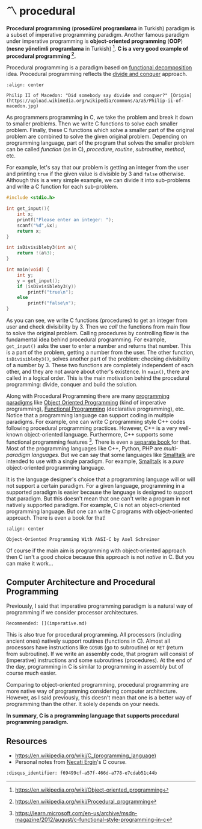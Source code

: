 # 〽 procedural

**Procedural programming** (**prosedürel programlama** in Turkish) paradigm is a
subset of imperative programming paradigm. Another famous paradigm under
imperative programming is **object-oriented programming** (**OOP**) (**nesne
yönelimli programlama** in Turkish) [^2f]. **C is a very good example of
procedural programming [^1f].**

Procedural programming is a paradigm based on [functional
decomposition](https://www.investopedia.com/terms/f/functional-decomposition.asp)
idea. Procedural programming reflects the [divide and
conquer](https://en.wikipedia.org/wiki/Divide_and_rule) approach.

```{figure} assets/Philip-ii-of-macedon.jpg
:align: center

Philip II of Macedon: "Did somebody say divide and conquer?" [Origin](https://upload.wikimedia.org/wikipedia/commons/a/a5/Philip-ii-of-macedon.jpg)
```

As programmers programming in C, we take the problem and break it down to
smaller problems. Then we write C functions to solve each smaller problem.
Finally, these C functions which solve a smaller part of the original problem
are combined to solve the given original problem. Depending on programming
language, part of the program that solves the smaller problem can be called
*function* (as in C), *procedure*, *routine*, *subroutine*, *method*, etc.

For example, let's say that our problem is getting an integer from the user and
printing `true` if the given value is divisible by 3 and `false` otherwise.
Although this is a very simple example, we can divide it into sub-problems and
write a C function for each sub-problem.

```c
#include <stdio.h>

int get_input(){
    int x;
    printf("Please enter an integer: ");
    scanf("%d",&x);
    return x;
}

int isDivisibleby3(int a){
    return !(a%3);
}

int main(void) {
    int y;
    y = get_input();
    if (isDivisibleby3(y))
        printf("true\n");
    else
        printf("false\n");
}
```

As you can see, we write C functions (procedures) to get an integer from user
and check divisibility by 3. Then we *call* the functions from main flow to
solve the original problem. Calling procedures by controlling flow is the
fundamental idea behind procedural programming. For example, `get_input()` asks
the user to enter a number and returns that number. This is a part of the
problem, getting a number from the user. The other function, `isDivisibleby3()`,
solves another part of the problem: checking divisibility of a number by 3.
These two functions are completely independent of each other, and they are not
aware about other's existence. In `main()`, there are called in a logical order.
This is the main motivation behind the procedural programming: divide, conquer
and build the solution.

Along with Procedural Programming there are many [programming
paradigms](https://en.wikipedia.org/wiki/Programming_paradigm) like [Object
Oriented
Programming](https://en.wikipedia.org/wiki/Object-oriented_programming) (kind
of imperative programming), [Functional
Programming](https://en.wikipedia.org/wiki/Functional_programming) (declarative
programming), etc. Notice that a programming language can support coding in
multiple paradigms. For example, one can write C programming style C++ codes
following procedural programming practices. However, C++ is a very well-known
object-oriented language. Furthermore, C++ supports some functional programming
features [^3f]. There is even a [separate book
](https://www.amazon.com/Functional-Programming-programs-functional-techniques/dp/1617293814)for
that. Most of the programming languages like C++, Python, PHP are
*multi-paradigm languages.* But we can say that some languages like
[Smalltalk](https://en.wikipedia.org/wiki/Smalltalk) are intended to use with a
single paradigm. For example,
[Smalltalk](https://en.wikipedia.org/wiki/Smalltalk) is a *pure* object-oriented
programming language.

It is the language designer's choice that a programming language will or will
not support a certain paradigm. For a given language, programming in a supported
paradigm is easier because the language is designed to support that paradigm.
But this doesn't mean that one can't write a program in not natively supported
paradigm. For example, C is not an object-oriented programming language. But one
can write C programs with object-oriented approach. There is even a book for
that!

```{figure} assets/procedural-oop-with-c.jpg
:align: center

Object-Oriented Programming With ANSI-C by Axel Schreiner
```

Of course if the main aim is programming with object-oriented approach then C
isn't a good choice because this approach is not *native* in C. But you can make
it work…

## Computer Architecture and Procedural Programming

Previously, I said that imperative programming paradigm is a natural way of
programming if we consider processor architectures.

```{note}
Recommended: [](imperative.md)
```

This is also true for procedural programming. All processors (including ancient
ones) natively support routines (functions in C). Almost all processors have
instructions like `GOSUB` (go to subroutine) or `RET` (return from subroutine).
If we write an assembly code, that program will consist of (imperative)
instructions and some subroutines (procedures). At the end of the day,
programming in C is similar to programming in assembly but of course much
easier.

Comparing to object-oriented programming, procedural programming are more native
way of programming considering computer architecture. However, as I said
previously, this doesn't mean that one is a better way of programming than the
other. It solely depends on your needs.

**In summary, C is a programming language that supports procedural programming
paradigm.**

## Resources

- <https://en.wikipedia.org/wiki/C_(programming_language)>
- Personal notes from [Necati Ergin](https://github.com/necatiergin/)'s C
  course.

[^1f]: <https://en.wikipedia.org/wiki/Procedural_programming>
[^2f]: <https://en.wikipedia.org/wiki/Object-oriented_programming>
[^3f]: <https://learn.microsoft.com/en-us/archive/msdn-magazine/2012/august/c-functional-style-programming-in-c>

```{disqus}
:disqus_identifier: f69499cf-a57f-466d-a778-e7cdab51c44b
```
